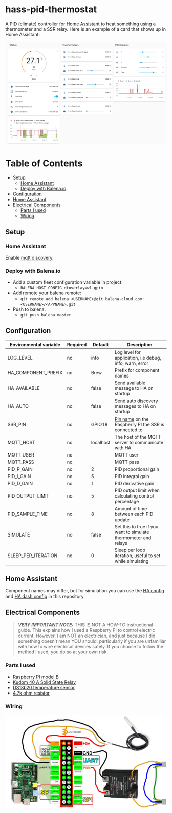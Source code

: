 <h1>hass-pid-thermostat</h1>

A PID (climate) controller for [Home Assistant](https://www.home-assistant.io/) to heat something using a thermometer and a SSR relay. Here is an example of a card that shows up in Home Assistant:

![Card](docs/hass.png)

<h1>Table of Contents</h1>

- [Setup](#setup)
  - [Home Assistant](#home-assistant)
  - [Deploy with Balena.io](#deploy-with-balenaio)
- [Configuration](#configuration)
- [Home Assistant](#home-assistant-1)
- [Electrical Components](#electrical-components)
  - [Parts I used](#parts-i-used)
  - [Wiring](#wiring)

## Setup

### Home Assistant

Enable [mqtt discovery](https://www.home-assistant.io/docs/mqtt/discovery).

### Deploy with Balena.io

* Add a custom fleet configuration variable in project:
    * `BALENA_HOST_CONFIG_dtoverlay=w1-gpio`
* Add remote your balena remote:
    * `git remote add balena <USERNAME>@git.balena-cloud.com:<USERNAME>/<APPNAME>.git`
* Push to balena:
    * `git push balena master`

## Configuration

| Environmental variable | Required | Default   | Description                                                                                                                  |
| ---------------------- | -------- | --------- | ---------------------------------------------------------------------------------------------------------------------------- |
| LOG_LEVEL              | no       | info      | Log level for application, i.e debug, info, warn, error                                                                      |
| HA_COMPONENT_PREFIX    | no       | Brew      | Prefix for component names                                                                                                   |
| HA_AVAILABLE           | no       | false     | Send available message to HA on startup                                                                                      |
| HA_AUTO                | no       | false     | Send auto discovery messages to HA on startup                                                                                |
| SSR_PIN                | no       | GPIO18    | [Pin name](https://gpiozero.readthedocs.io/en/stable/recipes.html#pin-numbering) on the Raspberry PI the SSR is connected to |
| MQTT_HOST              | no       | localhost | The host of the MQTT server to communicate with HA                                                                           |
| MQTT_USER              | no       |           | MQTT user                                                                                                                    |
| MQTT_PASS              | no       |           | MQTT pass                                                                                                                    |
| PID_P_GAIN             | no       | 2         | PID proportional gain                                                                                                        |
| PID_I_GAIN             | no       | 5         | PID integral gain                                                                                                            |
| PID_D_GAIN             | no       | 1         | PID derivative gain                                                                                                          |
| PID_OUTPUT_LIMIT       | no       | 5         | PID output limit when calculating control percentage                                                                         |
| PID_SAMPLE_TIME        | no       | 8         | Amount of time between each PID update                                                                                       |
| SIMULATE               | no       | false     | Set this to true if you want to simulate thermometer and relays                                                              |
| SLEEP_PER_ITERATION    | no       | 0         | Sleep per loop iteration, useful to set while simulating                                                                     |

## Home Assistant

Component names may differ, but for simulation you can use the [HA config](./hass/configuration.yaml) and [HA dash config](./hass/lovelace.yaml) in this repository.

## Electrical Components

> **_VERY IMPORTANT NOTE:_**  THIS IS NOT A HOW-TO instructional guide. This explains how I used a Raspberry Pi to control electric current. However, I am NOT an electrician, and just because I did something doesn’t mean YOU should, particularly if you are unfamiliar with how to wire electrical devices safely. If you choose to follow the method I used, you do so at your own risk.

### Parts I used

* [Raspberry PI model B](https://www.google.com/search?q=Raspberry+PI+Model+B)
* [Kudom 40 A Solid State Relay](https://www.google.com/search?q=Kudom+40+A+Solid+State+Relay)
* [DS18b20 temperature sensor](https://www.google.com/search?q=ds18b20+temperature+sensor)
* [4.7k ohm resistor](https://www.google.com/search?q=4.7k+ohm+resistor)

### Wiring

![Wiring1](docs/wiring1.jpg)